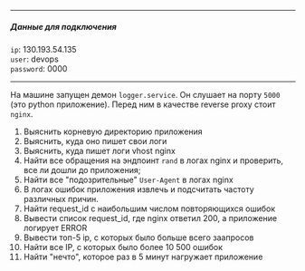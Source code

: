 
---

##### Данные для подключения
`ip`: 130.193.54.135\
`user`: devops\
`password`: 0000

---

На машине запущен демон `logger.service`. Он слушает на порту `5000` (это python приложение). Перед ним в качестве reverse proxy стоит `nginx`.
1) Выяснить корневую директорию приложения
2) Выяснить, куда оно пишет свои логи
3) Выяснить, куда пишет логи vhost nginx
4) Найти все обращения на эндпоинт `rand` в логах nginx и проверить, все ли дошли до приложения; 
5) Найти все "подозрительные" `User-Agent` в логах nginx
6) В логах ошибок приложения извлечь и подсчитать частоту различных причин.
7) Найти request_id с наибольшим числом повторяющихся ошибок
8) Вывести список request_id, где nginx ответил 200, а приложение логирует ERROR
9) Вывести топ-5 ip, с которых было больше всего заапросов
10) Найти все IP, с которых было более 10 500 ошибок
11) Найти "нечто", которое раз в 5 минут нагружает приложение
